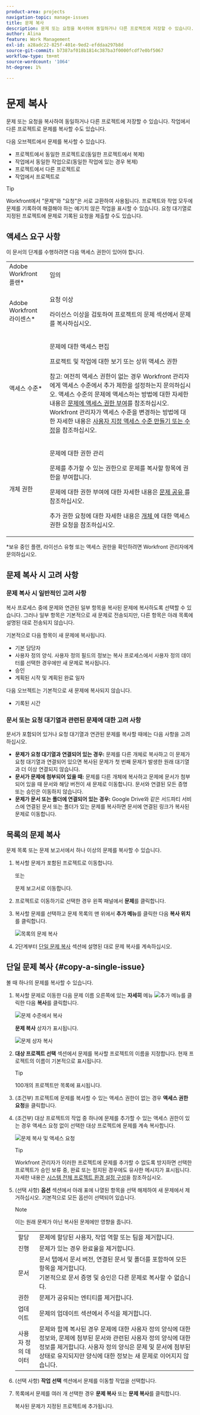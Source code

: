 ```yaml
---
product-area: projects
navigation-topic: manage-issues
title: 문제 복사
description: 문제 또는 요청을 복사하여 동일하거나 다른 프로젝트에 저장할 수 있습니다. 작업에서 다른 프로젝트로 문제를 복사할 수도 있습니다.
author: Alina
feature: Work Management
exl-id: a28adc22-825f-401e-9ed2-efddaa297b8d
source-git-commit: b7387af018b1814c387ba3f0000fcdf7e0bf5067
workflow-type: tm+mt
source-wordcount: '1064'
ht-degree: 1%

---
```


# 문제 복사

문제 또는 요청을 복사하여 동일하거나 다른 프로젝트에 저장할 수 있습니다. 작업에서 다른 프로젝트로 문제를 복사할 수도 있습니다.

다음 오브젝트에서 문제를 복사할 수 있습니다.

* 프로젝트에서 동일한 프로젝트로(동일한 프로젝트에서 복제)
* 작업에서 동일한 작업으로(동일한 작업에 있는 경우 복제)
* 프로젝트에서 다른 프로젝트로
* 작업에서 프로젝트로

>[!TIP]
>
>Workfront에서 &quot;문제&quot;와 &quot;요청&quot;은 서로 교환하여 사용됩니다. 프로젝트와 작업 모두에 문제를 기록하여 해결해야 하는 예기치 않은 작업을 표시할 수 있습니다. 요청 대기열로 지정된 프로젝트에 문제로 기록된 요청을 제출할 수도 있습니다.

## 액세스 요구 사항

이 문서의 단계를 수행하려면 다음 액세스 권한이 있어야 합니다.

<table style="table-layout:auto"> 
 <col> 
 <col> 
 <tbody> 
  <tr> 
   <td role="rowheader">Adobe Workfront 플랜*</td> 
   <td> <p>임의</p> </td> 
  </tr> 
  <tr> 
   <td role="rowheader">Adobe Workfront 라이센스*</td> 
   <td> <p>요청 이상</p> <p>라이선스 이상을 검토하여 프로젝트의 문제 섹션에서 문제를 복사하십시오.</p> </td> 
  </tr> 
  <tr> 
   <td role="rowheader">액세스 수준*</td> 
   <td> <p>문제에 대한 액세스 편집</p> <p>프로젝트 및 작업에 대한 보기 또는 상위 액세스 권한</p> <p>참고: 여전히 액세스 권한이 없는 경우 Workfront 관리자에게 액세스 수준에서 추가 제한을 설정하는지 문의하십시오. 액세스 수준의 문제에 액세스하는 방법에 대한 자세한 내용은 <a href="../../../administration-and-setup/add-users/configure-and-grant-access/grant-access-issues.md" class="MCXref xref">문제에 액세스 권한 부여</a>를 참조하십시오. Workfront 관리자가 액세스 수준을 변경하는 방법에 대한 자세한 내용은 <a href="../../../administration-and-setup/add-users/configure-and-grant-access/create-modify-access-levels.md" class="MCXref xref">사용자 지정 액세스 수준 만들기 또는 수정</a>을 참조하십시오. </p> </td> 
  </tr> 
  <tr> 
   <td role="rowheader">개체 권한</td> 
   <td> <p>문제에 대한 권한 관리</p> <p>문제를 추가할 수 있는 권한으로 문제를 복사할 항목에 권한을 부여합니다.</p> <p> 문제에 대한 권한 부여에 대한 자세한 내용은 <a href="../../../workfront-basics/grant-and-request-access-to-objects/share-an-issue.md" class="MCXref xref">문제 공유 </a>를 참조하십시오.</p> <p>추가 권한 요청에 대한 자세한 내용은 <a href="../../../workfront-basics/grant-and-request-access-to-objects/request-access.md" class="MCXref xref">개체 </a>에 대한 액세스 권한 요청을 참조하십시오.</p> </td> 
  </tr> 
 </tbody> 
</table>

&#42;보유 중인 플랜, 라이선스 유형 또는 액세스 권한을 확인하려면 Workfront 관리자에게 문의하십시오.

## 문제 복사 시 고려 사항

### 문제 복사 시 일반적인 고려 사항

복사 프로세스 중에 문제와 연관된 일부 항목을 복사된 문제에 복사하도록 선택할 수 있습니다. 그러나 일부 항목은 기본적으로 새 문제로 전송되지만, 다른 항목은 아래 목록에 설명된 대로 전송되지 않습니다.

기본적으로 다음 항목이 새 문제에 복사됩니다.

* 기본 담당자
* 사용자 정의 양식. 사용자 정의 필드의 정보는 복사 프로세스에서 사용자 정의 데이터를 선택한 경우에만 새 문제로 복사됩니다.
* 승인
* 계획된 시작 및 계획된 완료 일자

다음 오브젝트는 기본적으로 새 문제에 복사되지 않습니다.

* 기록된 시간

### 문서 또는 요청 대기열과 관련된 문제에 대한 고려 사항

문서가 포함되어 있거나 요청 대기열과 연관된 문제를 복사할 때에는 다음 사항을 고려하십시오.

* **문제가 요청 대기열과 연결되어 있는 경우:** 문제를 다른 개체로 복사하고 이 문제가 요청 대기열과 연결되어 있으면 복사된 문제가 첫 번째 문제가 발생한 원래 대기열과 더 이상 연결되지 않습니다.
* **문서가 문제에 첨부되어 있을 때:** 문제를 다른 개체에 복사하고 문제에 문서가 첨부되어 있을 때 문서와 해당 버전이 새 문제로 이동합니다. 문서와 연결된 모든 증명 또는 승인은 이동하지 않습니다.
* **문제가 문서 또는 폴더에 연결되어 있는 경우:** Google Drive와 같은 서드파티 서비스에 연결된 문서 또는 폴더가 있는 문제를 복사하면 문서에 연결된 링크가 복사된 문제로 이동합니다.

## 목록의 문제 복사

문제 목록 또는 문제 보고서에서 하나 이상의 문제를 복사할 수 있습니다.

1. 복사할 문제가 포함된 프로젝트로 이동합니다.

   또는

   문제 보고서로 이동합니다.

1. 프로젝트로 이동하기로 선택한 경우 왼쪽 패널에서 **문제**&#x200B;를 클릭합니다.
1. 복사할 문제를 선택하고 문제 목록의 맨 위에서 **추가 메뉴**&#x200B;를 클릭한 다음 **복사 위치**&#x200B;를 클릭합니다.

   ![목록의 문제 복사](assets/copy-issue-in-list-nwe-350x169.png)

1. 2단계부터 [단일 문제 복사](#copy-a-single-issue) 섹션에 설명된 대로 문제 복사를 계속하십시오.

   <!--
   <MadCap:conditionalText data-mc-conditions="QuicksilverOrClassic.Draft mode">
   (NOTE: ensure step number stays accurate)
   </MadCap:conditionalText>
   -->

## 단일 문제 복사 {#copy-a-single-issue}

볼 때 하나의 문제를 복사할 수 있습니다.

1. 복사할 문제로 이동한 다음 문제 이름 오른쪽에 있는 **자세히** 메뉴 ![추가 메뉴](assets/more-icon.png)를 클릭한 다음 **복사**&#x200B;를 클릭합니다.

   ![문제 수준에서 복사](assets/nwe-copy-at-issue-level-highlighted-350x580.png)

   **문제 복사** 상자가 표시됩니다.

   ![문제 상자 복사](assets/copy-issue-box-nwe-350x285.png)

1. **대상 프로젝트 선택** 섹션에서 문제를 복사할 프로젝트의 이름을 지정합니다. 현재 프로젝트의 이름이 기본적으로 표시됩니다.

   >[!TIP]
   >
   >100개의 프로젝트만 목록에 표시됩니다.

1. (조건부) 프로젝트에 문제를 복사할 수 있는 액세스 권한이 없는 경우 **액세스 권한 요청**&#x200B;을 클릭합니다.
1. (조건부) 대상 프로젝트의 작업 중 하나에 문제를 추가할 수 있는 액세스 권한이 있는 경우 액세스 요청 없이 선택한 대상 프로젝트에 문제를 계속 복사합니다.

   ![문제 복사 및 액세스 요청](assets/copy-issue-request-access-from-project-nwe-350x125.png)

   >[!TIP]
   >
   >Workfront 관리자가 이러한 프로젝트에 문제를 추가할 수 없도록 방지하면 선택한 프로젝트가 승인 보류 중, 완료 또는 정지된 경우에도 유사한 메시지가 표시됩니다. 자세한 내용은 [시스템 전체 프로젝트 환경 설정 구성](../../../administration-and-setup/set-up-workfront/configure-system-defaults/set-project-preferences.md)을 참조하십시오.

1. (선택 사항) **옵션** 섹션에서 아래 표에 나열된 항목을 선택 해제하여 새 문제에서 제거하십시오. 기본적으로 모든 옵션이 선택되어 있습니다.

   >[!NOTE]
   >
   >이는 원래 문제가 아닌 복사된 문제에만 영향을 줍니다.

   <table style="table-layout:auto"> 
    <col> 
    <col> 
    <tbody> 
     <tr> 
      <td role="rowheader">할당</td> 
      <td>문제에 할당된 사용자, 작업 역할 또는 팀을 제거합니다.</td> 
     </tr> 
     <tr> 
      <td role="rowheader">진행</td> 
      <td>문제가 있는 경우 완료율을 제거합니다.</td> 
     </tr> 
     <tr> 
      <td role="rowheader">문서</td> 
      <td><span style="line-height: 1.5;">문서 탭에서 문서 버전, 연결된 문서 및 폴더를 포함하여 모든 항목을 제거합니다.</span> <br>기본적으로 문서 증명 및 승인은 다른 문제로 복사할 수 없습니다.</td> 
     </tr> 
     <tr> 
      <td role="rowheader">권한</td> 
      <td>문제가 공유되는 엔티티를 제거합니다. </td> 
     </tr> 
     <tr> 
      <td role="rowheader">업데이트</td> 
      <td>문제의 업데이트 섹션에서 주석을 제거합니다.</td> 
     </tr> 
     <tr> 
      <td role="rowheader">사용자 정의 데이터</td> 
      <td>문제와 함께 복사된 경우 문제에 대한 사용자 정의 양식에 대한 정보와, 문제에 첨부된 문서와 관련된 사용자 정의 양식에 대한 정보를 제거합니다. 사용자 정의 양식은 문제 및 문서에 첨부된 상태로 유지되지만 양식에 대한 정보는 새 문제로 이어지지 않습니다. </td> 
     </tr> 
    </tbody> 
   </table>

1. (선택 사항) **작업 선택** 섹션에서 문제를 이동할 작업을 선택합니다.
1. 목록에서 문제를 여러 개 선택한 경우 **문제 복사** 또는 **문제 복사**&#x200B;를 클릭합니다.

   복사된 문제가 지정된 프로젝트에 추가됩니다.


